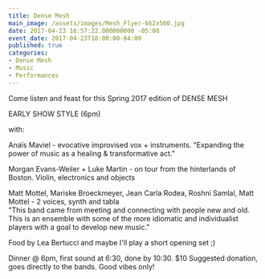 ```yaml
---
title: Dense Mesh
main_image: /assets/images/Mesh_Flyer-662x500.jpg
date: 2017-04-23 16:57:22.000000000 -05:00
event_date: 2017-04-23T18:00:00-04:00
published: true
categories:
- Dense Mesh
- Music
- Performances
---
```

<p>Come listen and feast for this Spring 2017 edition of DENSE MESH</p>
<p>EARLY SHOW STYLE (6pm)</p>
<p>with:</p>
<p>Anaïs Maviel - evocative improvised vox + instruments. "Expanding the power of music as a healing &amp; transformative act."</p>
<p>Morgan Evans-Weiler + Luke Martin - on tour from the hinterlands of Boston. Violin, electronics and objects</p>
<p>Matt Mottel, Mariske Broeckmeyer, Jean Carla Rodea, Roshni Samlal, Matt Mottel - 2 voices, synth and tabla<br />
"This band came from meeting and connecting with people new and old. This is an ensemble with some of the more idiomatic and individualist players with a goal to develop new music."</p>
<p>Food by Lea Bertucci and maybe I'll play a short opening set ;)</p>
<p>Dinner @ 6pm, first sound at 6:30, done by 10:30. $10 Suggested donation, goes directly to the bands. Good vibes only!</p>

